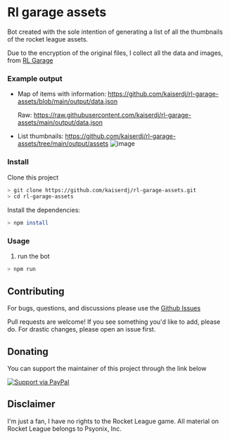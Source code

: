 # Rl garage assets
Bot created with the sole intention of generating a list of all the thumbnails of the rocket league assets.

Due to the encryption of the original files, I collect all the data and images, from [RL Garage](https://rocket-league.com/items)

### Example output

 - Map of items with information: https://github.com/kaiserdj/rl-garage-assets/blob/main/output/data.json
	 
   Raw: https://raw.githubusercontent.com/kaiserdj/rl-garage-assets/main/output/data.json
 - List thumbnails: https://github.com/kaiserdj/rl-garage-assets/tree/main/output/assets
 ![image](https://user-images.githubusercontent.com/5487950/99161112-f20de180-26ee-11eb-8512-34c6413bf5a7.png)

### Install
Clone this project

```bash
> git clone https://github.com/kaiserdj/rl-garage-assets.git
> cd rl-garage-assets
```

Install the dependencies:

```bash
> npm install
```

### Usage
1. run the bot

```bash
> npm run
```

## Contributing

For bugs, questions, and discussions please use the [Github Issues](https://github.com/kaiserdj/rl-garage-assets/issues)

Pull requests are welcome! If you see something you'd like to add, please do. For drastic changes, please open an issue first.

## Donating

You can support the maintainer of this project through the link below

[![Support via PayPal](https://cdn.rawgit.com/twolfson/paypal-github-button/1.0.0/dist/button.svg)](https://www.paypal.me/kaiserdj/)

## Disclaimer

I'm just a fan, I have no rights to the Rocket League game.
All material on Rocket League belongs to Psyonix, Inc.
